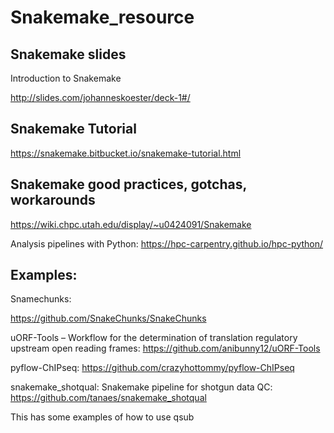 
# Snakemake_resource

## Snakemake slides

Introduction to Snakemake

http://slides.com/johanneskoester/deck-1#/


## Snakemake Tutorial

https://snakemake.bitbucket.io/snakemake-tutorial.html

## Snakemake good practices, gotchas, workarounds

https://wiki.chpc.utah.edu/display/~u0424091/Snakemake

Analysis pipelines with Python: 
https://hpc-carpentry.github.io/hpc-python/


## Examples:


Snamechunks:

https://github.com/SnakeChunks/SnakeChunks


uORF-Tools – Workflow for the determination of translation regulatory upstream open reading frames: 
https://github.com/anibunny12/uORF-Tools


pyflow-ChIPseq:
https://github.com/crazyhottommy/pyflow-ChIPseq


snakemake_shotqual: Snakemake pipeline for shotgun data QC: 
https://github.com/tanaes/snakemake_shotqual

This has some examples of how to use qsub


